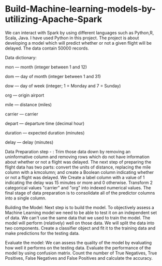 # Build-Machine-learning-models-by-utilizing-Apache-Spark
We can interact with  Spark by using different languages such as Python,R, Scala, Java.  I have used Python in this project. The project is about  developing  a model which will predict whether or not a given flight will be delayed. The data contain  50000 records. 

 Data dictionary:
 
mon — month (integer between 1 and 12)

dom — day of month (integer between 1 and 31)

dow — day of week (integer; 1 = Monday and 7 = Sunday)

org — origin airport 

mile — distance (miles)

carrier — carrier 

depart — departure time (decimal hour)

duration — expected duration (minutes)

delay — delay (minutes)

Data Preparation step - : Trim those data down by removing an uninformative column and removing rows which do not have information about whether or not a flight was delayed. The next step of preparing the flight data has two parts: convert the units of distance, replacing the mile column with a kmcolumn; and
create a Boolean column indicating whether or not a flight was delayed. We Create a label column with a value of 1 indicating the delay was 15 minutes or more and 0 otherwise. Transform  2 categorical values "carrier" and "org"  into indexed numerical values. The final stage of data preparation is to consolidate all of the predictor columns into a single column.


Building the Model:  Next step is to build the model.  To objectively assess a Machine Learning model we need to be able to test it on an independent set of data. We can't use the same data that we used to train the model. The model will perform (relatively) well on those data. We will split the data into two components. Create a classifier object and fit it to the training data and make predictions for the testing data.   


Evaluate the model: We can assess the quality of the model by evaluating how well it performs on the testing data. Evaluate the performance of the model by using confusion matrix.  Count the number of True Negatives, True Positives, False Negatives and False Positives and  calculate the accuracy.

